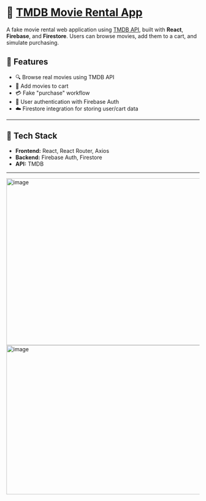 # 🎥 [TMDB Movie Rental App](https://react-tmdb-api-movie-website.vercel.app/)

A fake movie rental web application using [TMDB API](https://www.themoviedb.org/documentation/api), built with **React**, **Firebase**, and **Firestore**. Users can browse movies, add them to a cart, and simulate purchasing.

## 🚀 Features

- 🔍 Browse real movies using TMDB API
- 🛒 Add movies to cart
- 💳 Fake "purchase" workflow
- 🔐 User authentication with Firebase Auth
- ☁️ Firestore integration for storing user/cart data

---

## 🧰 Tech Stack

- **Frontend:** React, React Router, Axios
- **Backend:** Firebase Auth, Firestore
- **API:** TMDB

---

<img width="941" height="435" alt="image" src="https://github.com/user-attachments/assets/5d9f23e8-32a1-4c1f-b592-f027447f4272" />

<img width="512" height="389" alt="image" src="https://github.com/user-attachments/assets/7a248c81-8aee-462d-b6de-2258e6fd0b62" />
